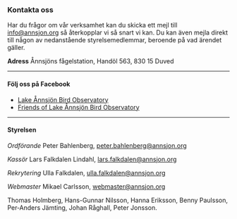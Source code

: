 ### Kontakta oss

Har du frågor om vår verksamhet kan du skicka ett mejl till [info@annsjon.org][info] så återkopplar vi så snart vi kan. Du kan även mejla direkt till någon av nedanstående styrelsemedlemmar, beroende på vad ärendet gäller.
<!---
**Telefon**
När stationen är bemannad (juni-september) kan du nå oss på: 0647 - 722 10.
-->
**Adress**
Ånnsjöns fågelstation, Handöl 563, 830 15 Duved

- - -

#### Följ oss på Facebook
- <a href="https://www.facebook.com/Annsjon" target="_blank">Lake Ånnsjön Bird Observatory</a>
- <a href="https://www.facebook.com/groups/174058694282/" target="_blank">Friends of Lake Ånnsjön Bird Observatory</a>

- - -

#### Styrelsen

*Ordförande*
Peter Bahlenberg, [peter.bahlenberg@annsjon.org][peter]

*Kassör*
Lars Falkdalen Lindahl, [lars.falkdalen@annsjon.org][lars]

*Rekrytering*
Ulla Falkdalen, [ulla.falkdalen@annsjon.org][ulla]

*Webmaster*
Mikael Carlsson, [webmaster@annsjon.org][mikael]

Thomas Holmberg, Hans-Gunnar Nilsson, Hanna Eriksson, Benny Paulsson, Per&#8209;Anders Jämting, Johan Råghall, Peter Jonsson.

[info]: <mailto:info@annsjon.org>
[peter]: <mailto:peter.bahlenberg@annsjon.org>
[lars]: <mailto:lars.falkdalen@annsjon.org>
[ulla]: <mailto:ulla.falkdalen@annsjon.org>
[mikael]: <mailto:webmaster@annsjon.org>